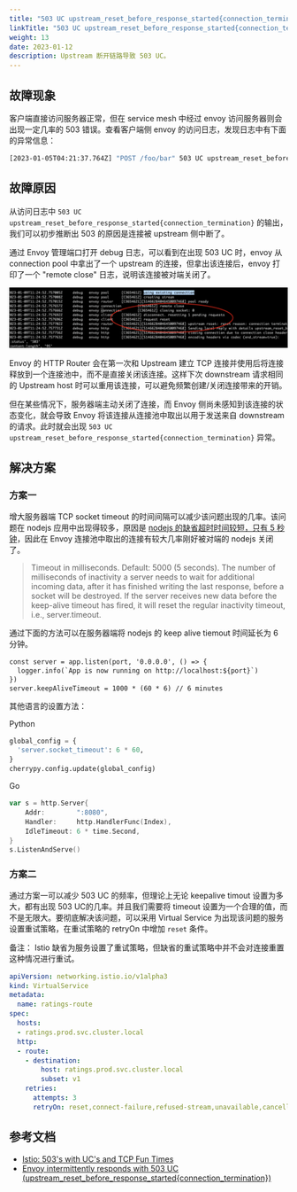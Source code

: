 ```yaml
---
title: "503 UC upstream_reset_before_response_started{connection_termination}"
linkTitle: "503 UC upstream_reset_before_response_started{connection_termination}"
weight: 13
date: 2023-01-12
description: Upstream 断开链路导致 503 UC。 
---
```


## 故障现象

客户端直接访问服务器正常，但在 service mesh 中经过 envoy 访问服务器则会出现一定几率的 503 错误。查看客户端侧 envoy 的访问日志，发现日志中有下面的异常信息：

```bash
[2023-01-05T04:21:37.764Z] "POST /foo/bar" 503 UC upstream_reset_before_response_started{connection_termination} - "-" 291 95 0 - "116.211.195.11,116.211.195.11" "Mozilla/5.0 (Macintosh; Intel Mac OS X 10_15_7) AppleWebKit/537.36 (KHTML, like Gecko) Chrome/108.0.0.0 Safari/537.36" "06a39679-a8d4-47f7-baf3-d688ea3e67c4" "foo.bar.com" "30.183.173.155:1984" outbound|1984||foor-service.bar-ns.svc.cluster.local 30.169.11.123:46894 30.169.11.123:443 116.211.195.11:21663 - -
```

## 故障原因

从访问日志中 `503 UC upstream_reset_before_response_started{connection_termination}` 的输出，我们可以初步推断出 503 的原因是连接被 upstream 侧中断了。

通过 Envoy 管理端口打开 debug 日志，可以看到在出现 503 UC 时，envoy 从 connection pool 中拿出了一个 upstream 的连接，但拿出该连接后，envoy 打印了一个 "remote close" 日志，说明该连接被对端关闭了。

![](debug.png)

Envoy 的 HTTP Router 会在第一次和 Upstream 建立 TCP 连接并使用后将连接释放到一个连接池中，而不是直接关闭该连接。这样下次 downstream 请求相同的 Upstream host 时可以重用该连接，可以避免频繁创建/关闭连接带来的开销。 

但在某些情况下，服务器端主动关闭了连接，而 Envoy 侧尚未感知到该连接的状态变化，就会导致 Envoy 将该连接从连接池中取出以用于发送来自 downstream 的请求。此时就会出现 `503 UC upstream_reset_before_response_started{connection_termination}` 异常。

## 解决方案

### 方案一

增大服务器端 TCP socket timeout 的时间间隔可以减少该问题出现的几率。该问题在 nodejs 应用中出现得较多，原因是 [nodejs 的缺省超时时间较短，只有 5 秒钟](https://nodejs.org/api/http.html#serverkeepalivetimeout)，因此在 Envoy 连接池中取出的连接有较大几率刚好被对端的 nodejs 关闭了。

> Timeout in milliseconds. Default: 5000 (5 seconds).
The number of milliseconds of inactivity a server needs to wait for additional incoming data, after it has finished writing the last response, before a socket will be destroyed. If the server receives new data before the keep-alive timeout has fired, it will reset the regular inactivity timeout, i.e., server.timeout.

通过下面的方法可以在服务器端将 nodejs 的 keep alive tiemout 时间延长为 6 分钟。

```node
const server = app.listen(port, '0.0.0.0', () => {
  logger.info(`App is now running on http://localhost:${port}`)
})
server.keepAliveTimeout = 1000 * (60 * 6) // 6 minutes
``` 

其他语言的设置方法：

Python
```python
global_config = {
  'server.socket_timeout': 6 * 60,
}
cherrypy.config.update(global_config)
```

Go
```go
var s = http.Server{
    Addr:        ":8080",
    Handler:     http.HandlerFunc(Index),
    IdleTimeout: 6 * time.Second,
}
s.ListenAndServe()
```

### 方案二

通过方案一可以减少 503 UC 的频率，但理论上无论 keepalive timout 设置为多大，都有出现 503 UC的几率。并且我们需要将 timeout 设置为一个合理的值，而不是无限大。要彻底解决该问题，可以采用 Virtual Service 为出现该问题的服务设置重试策略，在重试策略的 retryOn 中增加 `reset` 条件。

备注：
Istio 缺省为服务设置了重试策略，但缺省的重试策略中并不会对连接重置这种情况进行重试。

```yaml
apiVersion: networking.istio.io/v1alpha3
kind: VirtualService
metadata:
  name: ratings-route
spec:
  hosts:
  - ratings.prod.svc.cluster.local
  http:
  - route:
    - destination:
        host: ratings.prod.svc.cluster.local
        subset: v1
    retries:
      attempts: 3
      retryOn: reset,connect-failure,refused-stream,unavailable,cancelled,retriable-status-codes
```

## 参考文档

* [Istio: 503's with UC's and TCP Fun Times](https://karlstoney.com/2019/05/31/istio-503s-ucs-and-tcp-fun-times/)
* [Envoy intermittently responds with 503 UC (upstream_reset_before_response_started{connection_termination})](https://github.com/envoyproxy/envoy/issues/14981)

